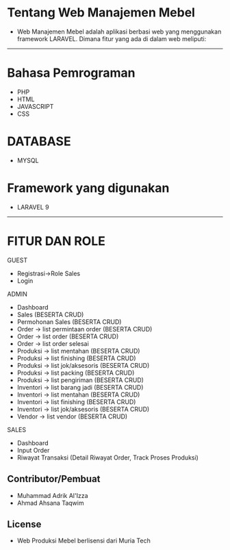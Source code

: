# Tentang Web Manajemen Mebel

- Web Manajemen Mebel adalah aplikasi berbasi web yang menggunakan framework LARAVEL. Dimana fitur yang ada di dalam web meliputi:
---
# Bahasa Pemrograman
- PHP
- HTML
- JAVASCRIPT
- CSS
# DATABASE
- MYSQL
# Framework yang digunakan
- LARAVEL 9
---
# FITUR DAN ROLE
GUEST
- Registrasi->Role Sales
- Login

ADMIN
- Dashboard 
- Sales (BESERTA CRUD)
- Permohonan Sales (BESERTA CRUD)
- Order -> list permintaan order (BESERTA CRUD)
- Order -> list order (BESERTA CRUD)
- Order -> list order selesai
- Produksi -> list mentahan (BESERTA CRUD) 
- Produksi -> list finishing (BESERTA CRUD) 
- Produksi -> list jok/aksesoris (BESERTA CRUD) 
- Produksi -> list packing (BESERTA CRUD) 
- Produksi -> list pengiriman (BESERTA CRUD) 
- Inventori -> list barang jadi (BESERTA CRUD)
- Inventori -> list mentahan (BESERTA CRUD)
- Inventori -> list finishing (BESERTA CRUD)
- Inventori -> list jok/aksesoris (BESERTA CRUD)
- Vendor -> list vendor (BESERTA CRUD)

SALES
- Dashboard
- Input Order
- Riwayat Transaksi (Detail Riwayat Order, Track Proses Produksi)

## Contributor/Pembuat
- Muhammad Adrik Al'Izza
- Ahmad Ahsana Taqwim

## License
- Web Produksi Mebel berlisensi dari Muria Tech
